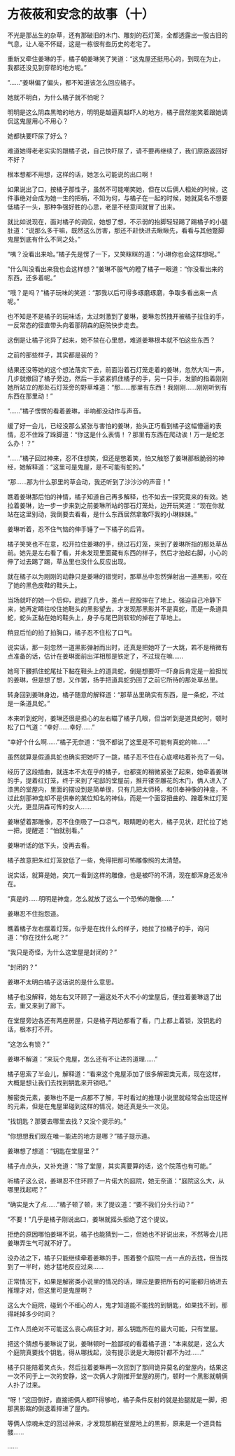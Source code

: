 # 方莜莜和安念的故事（十）

不光是那丛生的杂草，还有那破旧的木门、雕刻的石灯笼，全都透露出一股古旧的气息，让人毫不怀疑，这是一栋很有些历史的老宅了。

重新又牵住姜琳的手，橘子朝姜琳笑了笑道：“这鬼屋还挺用心的，到现在为止，我都还没见到穿帮的地方呢。”

“……”姜琳偏了偏头，都不知道该怎么回应橘子。

她就不明白，为什么橘子就不怕呢？

明明是这么阴森黑暗的地方，明明是越逼真越吓人的地方，橘子居然能笑着跟她调侃这鬼屋用心不用心？

她都快要吓尿了好么？

难道她得老老实实的跟橘子说，自己快吓尿了，请不要再继续了，我们原路返回好不好？

根本想都不用想，这样的话，她怎么可能说的出口啊！

如果说出了口，按橘子那性子，虽然不可能嘲笑她，但在以后俩人相处的时候，这件事绝对会成为她一生的把柄，不知为何，与橘子在一起的时候，她就莫名不想要低橘子一头，那种争强好胜的心思，老是不经意间就冒了出来。

就比如说现在，面对橘子的调侃，她想了想，不示弱的抬脚轻轻踢了踢橘子的小腿肚道：“说那么多干嘛，既然这么厉害，那还不赶快进去瞅瞅先，看看与其他蹩脚鬼屋到底有什么不同之处。”

“咦？没看出来哈。”橘子先是愣了一下，又笑眯眯的道：“小琳你也会这样想呢。”

“什么叫没看出来我也会这样想？”姜琳不服气的瞪了橘子一眼道：“你没看出来的东西，还多着呢。”

“哦？是吗？”橘子玩味的笑道：“那我以后可得多琢磨琢磨，争取多看出来一点呢。”

也不知是不是橘子的玩味话，太过刺激到了姜琳，姜琳忽然拽开被橘子拉住的手，一反常态的径直带头向着那阴森的庭院快步走去。

这倒是让橘子诧异了起来，她不禁在心里想，难道姜琳根本就不怕这些东西？

之前的那些样子，其实都是装的？

结果还没等她的这个想法落实下去，前面沿着石灯笼走着的姜琳，忽然大叫一声，几步就撤回了橘子旁边，然后一手紧紧抓住橘子的手，另一只手，发颤的指着刚刚她所站立的那处石灯笼旁的野草堆道：“那……那里有东西！我刚刚……刚刚听到有东西在那里动！”

“……”橘子愣愣的看着姜琳，半响都没动作与声音。

缓了好一会儿，已经没那么紧张与害怕的姜琳，抬头正巧看到橘子这幅懵逼的表情，忍不住跺了跺脚道：“你这是什么表情！？那里有东西在爬动诶！万一是蛇怎么办！？”

“……”橘子回过神来，忍不住想笑，但还是憋着笑，怕又触怒了姜琳那根脆弱的神经，她解释道：“这里可是鬼屋，是不可能有蛇的。”

“那……那为什么那里的草会动，我还听到了沙沙沙的声音！”

瞧着姜琳那后怕的神情，橘子知道自己再多解释，也不如去一探究竟来的有效。她拉着姜琳，边一步一步来到之前姜琳所站的那石灯笼处，边开玩笑道：“现在你就站在这里别动，我倒要去看看，是什么东西居然拿敢吓我的小琳妹妹。”

姜琳听着，忍不住气恼的伸手锤了一下橘子的后背。

橘子笑笑也不在意，松开拉住姜琳的手，绕过石灯笼，来到了姜琳所指的那处草丛前。她先是左右看了看，并未发现里面藏有东西的样子，然后才抬起右脚，小心的伸了过去踢了踢，草丛里也没什么反应出现。

就在橘子以为刚刚的动静只是姜琳的错觉时，那草丛中忽然弹射出一道黑影，咬在了她的黑色皮鞋的鞋头上。

当场就吓的她一个后仰，趔趄了几步，差点一屁股摔在了地上。强迫自己冷静下来，她再定睛往咬住她鞋头的黑影望去，才发现那黑影并不是真蛇，而是一条道具蛇，蛇头正黏在她的鞋头上，身子与尾巴则软软的掉在了草地上。

稍显后怕的拍了拍胸口，橘子忍不住松了口气。

说实话，那一刻忽然一道黑影弹射而出时，还真是把她吓了一大跳，若不是稍微有点准备的话，估计在姜琳面前出洋相那是铁定了，不过现在嘛……

她弯下腰抓住蛇尾扯下黏在鞋头上的道具蛇，倒是想要吓一吓身后肯定是一脸担忧的姜琳，但是想了想，又作罢，扬手把道具蛇扔回了之前它所待的那处草丛里。

转身回到姜琳身边，橘子随意的解释道：“那草丛里确实有东西，是一条蛇，不过是一条道具蛇。”

本来听到蛇时，姜琳还很是担心的左右瞄了橘子几眼，但当听到是道具蛇时，顿时松了口气道：“幸好……幸好……”

“幸好个什么啊……”橘子无奈道：“我不都说了这里是不可能有真蛇的嘛……”

虽然就算是假道具蛇也确实把她吓了一跳，橘子忍不住在心底嘀咕着补充了一句。

经历了这段插曲，就连本不太在乎的橘子，也都变的稍微紧张了起来，她牵着姜琳的手，提着红灯笼，终于来到了宅邸的堂屋前，推开镂空雕花的木门，俩人进入了漆黑的堂屋内，里面的摆设到是简单很，只有几把太师椅，和供奉神像的神龛，不过此刻那神龛却不是供奉的某位知名的神仙，而是一个面容扭曲的、蹭着朱红灯笼火光，更显阴森可怖的女人……

姜琳望着那雕像，忍不住倒吸了一口凉气，眼睛瞪的老大，橘子见状，赶忙拉了她一把，提醒道：“怕就别看。”

姜琳听话的低下头，没再去看。

橘子故意把朱红灯笼放低了一些，免得把那可怖雕像照的太清楚。

说实话，就算是她，突兀一看到这样的雕像，也是被吓的不清，现在都浑身还发冷在。

“真是的……明明是神龛，怎么就放了这么一个恐怖的雕像……”

姜琳忍不住抱怨道。

瞧着橘子左右摆着灯笼，似乎是在找什么的样子，她拉了拉橘子的手，询问道：“你在找什么呢？”

“我只是奇怪，为什么这堂屋是封闭的？”

“封闭的？”

姜琳不太明白橘子这话说的是什么意思。

橘子也没解释，她左右又环顾了一遍这处不大不小的堂屋后，便拉着姜琳退了出去，重又来到了廊下。

在堂屋旁边各还有两座房屋，只是橘子两边都看了看，门上都上着锁，没钥匙的话，根本打不开。

“这怎么有锁？”

姜琳不解道：“来玩个鬼屋，怎么还有不让进的道理……”

橘子思索了半会儿，解释道：“看来这个鬼屋添加了很多解密类元素，现在这样，大概是想让我们去找到钥匙来开锁吧。”

解密类元素，姜琳也不是一点都不了解，平时看过的推理小说里就经常会出现这样的元素，但是在鬼屋里碰到这样的情况，她还真是头一次见。

“找钥匙？那要去哪里去找？又没个提示的。”

“你想想我们现在唯一能进的地方是哪？”橘子提示道。

姜琳想了想道：“钥匙在堂屋里？”

橘子点点头，又补充道：“除了堂屋，其实真要算的话，这个院落也有可能。”

听橘子这么说，姜琳忍不住环顾了一片偌大的庭院，她无奈道：“庭院这么大，从哪里找起呢？”

“确实是大了点……”橘子顿了顿，末了提议道：“要不我们分头行动？”

“不要！”几乎是橘子刚说出口，姜琳就摇头拒绝了这个提议。

拒绝的原因哪怕姜琳不说，橘子也能猜到一二，但她也不好说出来，不然等会儿把姜琳弄生气可就不好了。

没办法之下，橘子只能继续牵着姜琳的手，围着整个庭院一点一点的去找，但当找到了一半时，她才猛地反应过来……

正常情况下，如果是解密类小说里的情况的话，理应是要把所有的可能都归纳进去推理才对，但这里可是鬼屋啊？

这么大个庭院，碰到个不细心的人，鬼才知道能不能找的到钥匙，如果找不到，那得耗掉多少时间？

工作人员绝对不可能这么丧心病狂才对，那么钥匙所在的最大可能，只有堂屋。

把这个猜想与姜琳说了说，姜琳顿时一脸鄙视的看着橘子道：“本来就是，这么大个庭院真要找个钥匙，得从哪找起，没有提示说是大海捞针都不为过……”

橘子只能陪着笑点头，然后拉着姜琳再一次回到了那间诡异莫名的堂屋内，结果这一次不同于上一次的安静，这一次俩人才刚推开堂屋的房门，顿时一个黑影就朝俩人扑了过来。

“呀！”这回倒好，直接把俩人都吓得够呛，橘子条件反射的就是抬腿就是一脚，把那黑影踹的倒退着摔进了屋内。

等俩人惊魂未定的回过神来，才发现那躺在堂屋地上的黑影，原来是一个道具骷髅……

……
